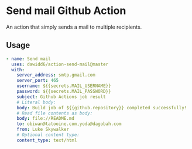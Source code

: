 # Send mail Github Action

An action that simply sends a mail to multiple recipients.

## Usage

```yaml
- name: Send mail
  uses: dawidd6/action-send-mail@master
  with:
    server_address: smtp.gmail.com
    server_port: 465
    username: ${{secrets.MAIL_USERNAME}}
    password: ${{secrets.MAIL_PASSWORD}}
    subject: Github Actions job result
    # Literal body:
    body: Build job of ${{github.repository}} completed successfully!
    # Read file contents as body:
    body: file://README.md
    to: obiwan@tatooine.com,yoda@dagobah.com
    from: Luke Skywalker
    # Optional content type:
    content_type: text/html
```
